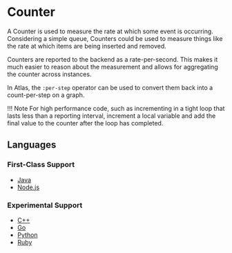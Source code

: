 # Counter

A Counter is used to measure the rate at which some event is occurring. Considering a simple
queue, Counters could be used to measure things like the rate at which items are being inserted
and removed.

Counters are reported to the backend as a rate-per-second. This makes it much easier
to reason about the measurement and allows for aggregating the counter across instances.

In Atlas, the `:per-step` operator can be used to convert them back into a count-per-step on a
graph. 

!!! Note
    For high performance code, such as incrementing in a tight loop that lasts less than a 
    reporting interval, increment a local variable and add the final value to the counter after 
    the loop has completed.

## Languages

### First-Class Support

* [Java](../../lang/java/meters/counter.md)
* [Node.js](../../lang/nodejs/meters/counter.md)

### Experimental Support

* [C++](../../lang/cpp/meters/counter.md)
* [Go](../../lang/go/meters/counter.md)
* [Python](../../lang/py/meters/counter.md)
* [Ruby](../../lang/rb/meters/counter.md)
